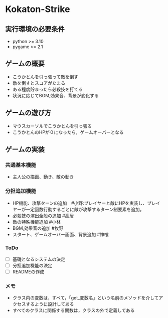 # Kokaton-Strike

## 実行環境の必要条件
* python >= 3.10
* pygame >= 2.1

## ゲームの概要
* こうかとんを引っ張って敵を倒す
* 敵を倒すとスコアがたまる
* ある程度貯まったら必殺技を打てる
* 状況に応じてBGM,効果音、背景が変化する

## ゲームの遊び方
* マウスカーソルでこうかとんを引っ張る
* こうかとんのHPが０になったら，ゲームオーバーとなる

## ゲームの実装
### 共通基本機能
* 主人公の描画、動き、敵の動き

### 分担追加機能
* HP機能、攻撃ターンの追加　#小野:プレイヤーと敵にHPを実装し、プレイヤーが一定回数行動するごとに敵が攻撃するターン制要素を追加。
* 必殺技の演出全般の追加 #高居
* 敵の特殊機能追加 #小林
* BGM,効果音の追加 #牧野
* スタート、ゲームオーバー画面、背景追加 #神喰

### ToDo
- [ ] 基礎となるシステムの決定
- [ ] 分担追加機能の決定
- [ ] READMEの作成

### メモ
* クラス内の変数は，すべて，「get_変数名」という名前のメソッドを介してアクセスするように設計してある
* すべてのクラスに関係する関数は，クラスの外で定義してある
